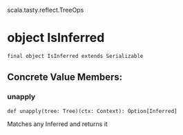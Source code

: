 scala.tasty.reflect.TreeOps
# object IsInferred

<pre><code class="language-scala" >final object IsInferred extends Serializable</pre></code>
## Concrete Value Members:
### unapply
<pre><code class="language-scala" >def unapply(tree: Tree)(ctx: Context): Option[Inferred]</pre></code>
Matches any Inferred and returns it

